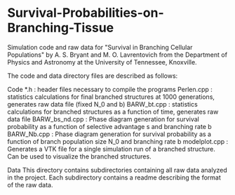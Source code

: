 # Survival-Probabilities-on-Branching-Tissue
Simulation code and raw data for "Survival in Branching Cellular Populations" by A. S. Bryant and M. O. Lavrentovich from the Department of Physics and Astronomy at the University of Tennessee, Knoxville.

The code and data directory files are described as follows:

Code
	*.h : header files necessary to compile the programs
	Perlen.cpp : statistics calculations for final branched structures at 1000 generations, generates raw data file (fixed N_0 and b)
	BARW_bt.cpp : statistics calculations for branched structures as a function of time, generates raw data file
	BARW_bs_nd.cpp : Phase diagram generation for survival probability as a function of selective advantage s and branching rate b
	BARW_Nb.cpp : Phase diagram generation for survival probability as a function of branch population size N_0 and branching rate b
	modelplot.cpp : Generates a VTK file for a single simulation run of a branched structure. Can be used to visualize the branched structures.

Data
	This directory contains subdirectories containing all raw data analyzed in the project. Each subdirectory contains a readme describing the format of the raw data.
	